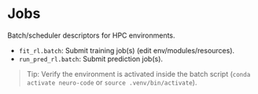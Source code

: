 # Jobs

Batch/scheduler descriptors for HPC environments.

- `fit_rl.batch`: Submit training job(s) (edit env/modules/resources).
- `run_pred_rl.batch`: Submit prediction job(s).

> Tip: Verify the environment is activated inside the batch script (`conda activate neuro-code` or `source .venv/bin/activate`).
